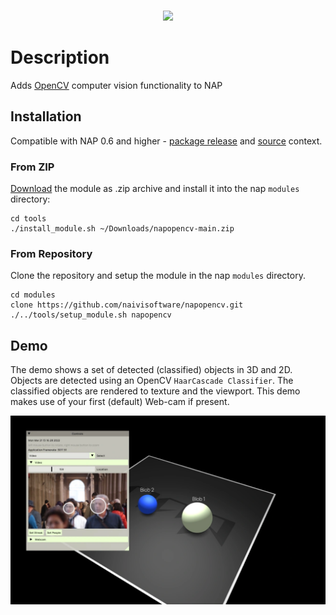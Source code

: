 <br>
<p align="center">
  <img width=384 src="https://download.nap.tech/identity/svg/logos/nap_logo_blue.svg">
</p>
	
# Description

Adds [OpenCV](https://opencv.org/) computer vision functionality to NAP

## Installation
Compatible with NAP 0.6 and higher - [package release](https://github.com/napframework/nap/releases) and [source](https://github.com/napframework/nap) context. 

### From ZIP

[Download](https://github.com/naivisoftware/napopencv/archive/refs/heads/main.zip) the module as .zip archive and install it into the nap `modules` directory:
```
cd tools
./install_module.sh ~/Downloads/napopencv-main.zip
```

### From Repository

Clone the repository and setup the module in the nap `modules` directory.

```
cd modules
clone https://github.com/naivisoftware/napopencv.git
./../tools/setup_module.sh napopencv
```

## Demo

The demo shows a set of detected (classified) objects in 3D and 2D. 
Objects are detected using an OpenCV `HaarCascade Classifier`. 
The classified objects are rendered to texture and the viewport. This demo makes use of your first (default) Web-cam if present.

![](napopencv.webp)

